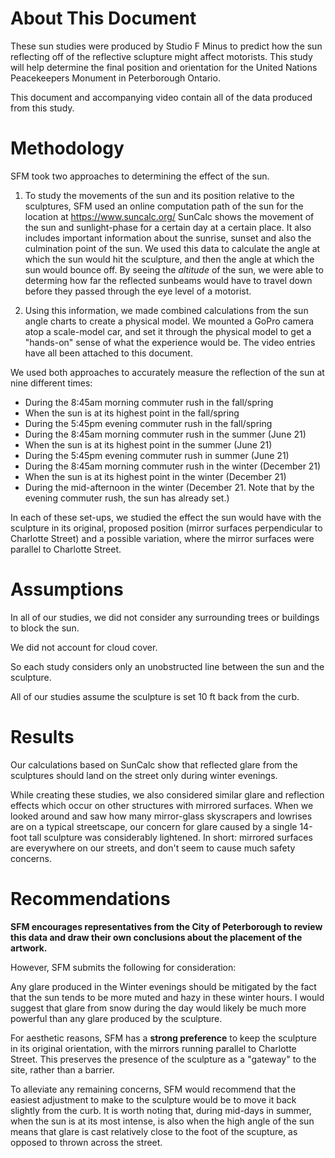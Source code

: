 # About This Document

These sun studies were produced by Studio F Minus to predict how the sun reflecting off of the reflective sclupture might affect motorists. This study will help determine the final position and orientation for the United Nations Peacekeepers Monument in Peterborough Ontario.

This document and accompanying video contain all of the data produced from this study.

# Methodology

SFM took two approaches to determining the effect of the sun.

 1. To study the movements of the sun and its position relative to the sculptures, SFM used an online computation path of the sun for the location at https://www.suncalc.org/ 
 SunCalc shows the movement of the sun and sunlight-phase for a certain day at a certain place. It also includes important information about the sunrise, sunset and also the culmination point of the sun.
 We used this data to calculate the angle at which the sun  would hit the sculpture, and then the angle at which the sun would bounce off.
 By seeing the _altitude_ of the sun, we were able to determing how far the reflected sunbeams would have to travel down before they passed through the eye level of a motorist.

 2. Using this information, we made combined calculations from the sun angle charts to create a physical model. We mounted a GoPro camera atop a scale-model car, and set it through the physical model to get a "hands-on" sense of what the experience would be. The video entries have all been attached to this document.

We used both approaches to accurately measure the reflection of the sun at nine different times:
 * During the 8:45am morning commuter rush in the fall/spring
 * When the sun is at its highest point in the fall/spring
 * During the 5:45pm evening commuter rush in the fall/spring
 * During the 8:45am morning commuter rush in the summer (June 21)
 * When the sun is at its highest point in the summer (June 21)
 * During the 5:45pm evening commuter rush in summer (June 21)
 * During the 8:45am morning commuter rush in the winter (December 21)
 * When the sun is at its highest point in the winter (December 21)
 * During the mid-afternoon in the winter (December 21. Note that by the evening commuter rush, the sun has already set.)

In each of these set-ups, we studied the effect the sun would have with the sculpture in its original, proposed position (mirror surfaces perpendicular to Charlotte Street) and a possible variation, where the mirror surfaces were parallel to Charlotte Street.

 # Assumptions

 In all of our studies, we did not consider any surrounding trees or buildings to block the sun.

 We did not account for cloud cover.

 So each study considers only an unobstructed line between the sun and the sculpture.

 All of our studies assume the sculpture is set 10 ft back from the curb.



# Results

Our calculations based on SunCalc show that reflected glare from the sculptures should land on the street only during winter evenings.

While creating these studies, we also considered similar glare and reflection effects which occur on other structures with mirrored surfaces. When we looked around and saw how many mirror-glass skyscrapers and lowrises are on a typical streetscape, our concern for glare caused by a single 14-foot tall sculpture was considerably lightened. In short: mirrored surfaces are everywhere on our streets, and don't seem to cause much safety concerns.


# Recommendations

**SFM encourages representatives from the City of Peterborough to review this data and draw their own conclusions about the placement of the artwork.** 

However, SFM submits the following for consideration:

Any glare produced in the Winter evenings should be mitigated by the fact that the sun tends to be more muted and hazy in these winter hours. I would suggest that glare from snow during the day would likely be much more powerful than any glare produced by the sculpture.

For aesthetic reasons, SFM has a **strong preference** to keep the sculpture in its original orientation, with the mirrors running parallel to Charlotte Street. This preserves the presence of the sculpture as a "gateway" to the site, rather than  a barrier.

To alleviate any remaining concerns, SFM would recommend that the easiest adjustment to make to the sculpture would be to move it back slightly from the curb. It is worth noting that, during mid-days in summer, when the sun is at its most intense, is also when the high angle of the sun means that glare is cast relatively close to the foot of the scupture, as opposed to thrown across the street.

